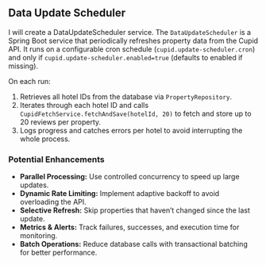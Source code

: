 ## Data Update Scheduler

I will create a DataUpdateScheduler service. The `DataUpdateScheduler` is a Spring Boot service that periodically refreshes property data from the Cupid API.
It runs on a configurable cron schedule (`cupid.update-scheduler.cron`) and only if
`cupid.update-scheduler.enabled=true` (defaults to enabled if missing).

On each run:
1. Retrieves all hotel IDs from the database via `PropertyRepository`.
2. Iterates through each hotel ID and calls `CupidFetchService.fetchAndSave(hotelId, 20)`
   to fetch and store up to 20 reviews per property.
3. Logs progress and catches errors per hotel to avoid interrupting the whole process.

### Potential Enhancements
- **Parallel Processing:** Use controlled concurrency to speed up large updates.
- **Dynamic Rate Limiting:** Implement adaptive backoff to avoid overloading the API.
- **Selective Refresh:** Skip properties that haven’t changed since the last update.
- **Metrics & Alerts:** Track failures, successes, and execution time for monitoring.
- **Batch Operations:** Reduce database calls with transactional batching for better performance.

